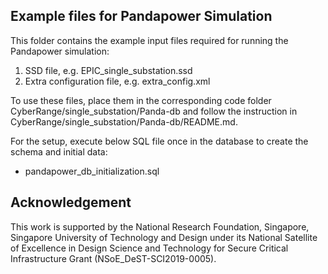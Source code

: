 ## Example files for Pandapower Simulation

This folder contains the example input files required for running the Pandapower simulation:
1) SSD file, e.g. EPIC_single_substation.ssd
2) Extra configuration file, e.g. extra_config.xml

To use these files, place them in the corresponding code folder CyberRange/single_substation/Panda-db and follow the instruction in CyberRange/single_substation/Panda-db/README.md.  

For the setup, execute below SQL file once in the database to create the schema and initial data:
- pandapower_db_initialization.sql

## Acknowledgement

This work is supported by the National Research Foundation, Singapore, Singapore University of Technology and Design under its National Satellite of Excellence in Design Science and Technology for Secure Critical Infrastructure Grant (NSoE_DeST-SCI2019-0005).
